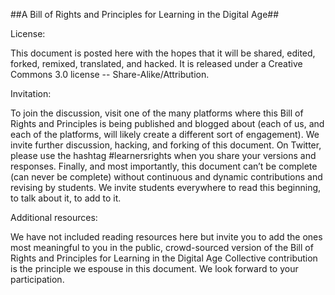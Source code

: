 ##A Bill of Rights and Principles for Learning in the Digital Age##

License:

This document is posted here with the hopes that it will be shared, edited, forked, remixed, translated, and hacked. It is released under a Creative Commons 3.0 license -- Share-Alike/Attribution.

Invitation:

To join the discussion, visit one of the many platforms where this Bill of Rights and Principles is being published and blogged about (each of us, and each of the platforms, will likely create a different sort of engagement).  We invite further discussion, hacking, and forking of this document.  On Twitter, please use the hashtag #learnersrights when you share your versions and responses.  Finally, and most importantly, this document can’t be complete (can never be complete) without continuous and dynamic contributions and revising by students.  We invite students everywhere to read this beginning, to talk about it, to add to it.  

Additional resources:  

We have not included reading resources here but invite you to add the ones most meaningful to you in the public, crowd-sourced version of the Bill of Rights and Principles for Learning in the Digital Age  Collective contribution is the principle we espouse in this document.  We look forward to your participation.